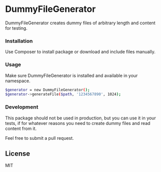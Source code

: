 # DummyFileGenerator

DummyFileGenerator creates dummy files of arbitrary length and content for testing.

### Installation
Use Composer to install package or download and include files manually.

### Usage
Make sure DummyFileGenerator is installed and available in your namespace.

```sh
$generator = new DummyFileGenerator();
$generator->generateFile($path, '1234567890', 1024);
```
### Development
This package should not be used in production, but you can use it in your
tests, if for whatever reasons you need to create dummy files and read content
from it.

Feel free to submit a pull request.

License
----
MIT